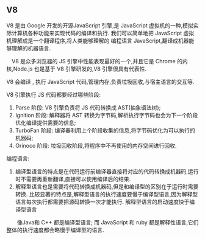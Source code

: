 ## V8
V8 是由 Google 开发的开源JavaScript 引擎,是 JavaScript 虚拟机的一种,模拟实际计算机各种功能来实现代码的编译和执行. 我们可以简单地把 JavaScript 虚拟机理解成是一个翻译程序,将人类能够理解的 编程语言 JavaScript,翻译成机器能够理解的机器语言. 

 V8 是众多浏览器的 JS 引擎中性能表现最好的一个,并且它是 Chrome 的内核,Node.js 也是基于 V8 引擎研发的,V8 引擎很具有代表性. 

V8 会编译 , 执行 JavaScript 代码,管理内存,负责垃圾回收,与宿主语言的交互等. 


V8 引擎执行 JS 代码都要经过哪些阶段: 

1. Parse 阶段: V8 引擎负责将 JS 代码转换成 AST(抽象语法树); 
2. Ignition 阶段: 解释器将 AST 转换为字节码,解析执行字节码也会为下一个阶段优化编译提供需要的信息; 
3. TurboFan 阶段: 编译器利用上个阶段收集的信息,将字节码优化为可以执行的机器码; 
4. Orinoco 阶段: 垃圾回收阶段,将程序中不再使用的内存空间进行回收. 

编程语言: 
1. 编译型语言的特点是在代码运行前编译器直接将对应的代码转换成机器码,运行时不需要再重新翻译,直接可以使用编译后的结果. 
2. 解释型语言也是需要将代码转换成机器码,但是和编译型的区别在于运行时需要转换. 比较显著的特点是,解释型语言的执行速度要慢于编译型语言,因为解释型语言每次执行都需要把源码转换一次才能执行. 解释型语言的启动速度快于编译型语言

  像Java和 C++ 都是编译型语言; 而 JavaScript 和 ruby 都是解释性语言,它们整体的执行速度都会略慢于编译型的语言. 

